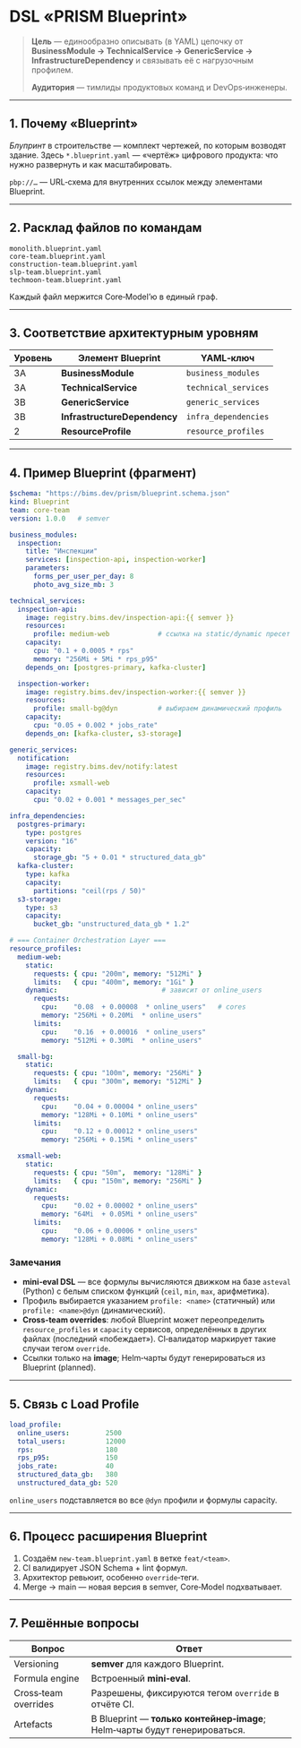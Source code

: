 # DSL «PRISM Blueprint»

> **Цель** — единообразно описывать (в YAML) цепочку от **BusinessModule → TechnicalService → GenericService → InfrastructureDependency** и связывать её с нагрузочным профилем.
>
> **Аудитория** — тимлиды продуктовых команд и DevOps‑инженеры.

---

## 1. Почему «Blueprint»

*Блупринт* в строительстве — комплект чертежей, по которым возводят здание. Здесь `*.blueprint.yaml` — «чертёж» цифрового продукта: что нужно развернуть и как масштабировать.

`pbp://…` — URL‑схема для внутренних ссылок между элементами Blueprint.

---

## 2. Расклад файлов по командам

```
monolith.blueprint.yaml
core-team.blueprint.yaml
construction-team.blueprint.yaml
slp-team.blueprint.yaml
techmoon-team.blueprint.yaml
```

Каждый файл мержится Core‑Model’ю в единый граф.

---

## 3. Соответствие архитектурным уровням

| Уровень | Элемент Blueprint            | YAML‑ключ            |
| ------- | ---------------------------- | -------------------- |
| 3A      | **BusinessModule**           | `business_modules`   |
| 3A      | **TechnicalService**         | `technical_services` |
| 3B      | **GenericService**           | `generic_services`   |
| 3B      | **InfrastructureDependency** | `infra_dependencies` |
| 2       | **ResourceProfile**          | `resource_profiles`  |

---

## 4. Пример Blueprint (фрагмент)

```yaml
$schema: "https://bims.dev/prism/blueprint.schema.json"
kind: Blueprint
team: core-team
version: 1.0.0   # semver

business_modules:
  inspection:
    title: "Инспекции"
    services: [inspection-api, inspection-worker]
    parameters:
      forms_per_user_per_day: 8
      photo_avg_size_mb: 3

technical_services:
  inspection-api:
    image: registry.bims.dev/inspection-api:{{ semver }}
    resources:
      profile: medium-web            # ссылка на static/dynamic пресет
    capacity:
      cpu: "0.1 + 0.0005 * rps"
      memory: "256Mi + 5Mi * rps_p95"
    depends_on: [postgres-primary, kafka-cluster]

  inspection-worker:
    image: registry.bims.dev/inspection-worker:{{ semver }}
    resources:
      profile: small-bg@dyn          # выбираем динамический профиль
    capacity:
      cpu: "0.05 + 0.002 * jobs_rate"
    depends_on: [kafka-cluster, s3-storage]

generic_services:
  notification:
    image: registry.bims.dev/notify:latest
    resources:
      profile: xsmall-web
    capacity:
      cpu: "0.02 + 0.001 * messages_per_sec"

infra_dependencies:
  postgres-primary:
    type: postgres
    version: "16"
    capacity:
      storage_gb: "5 + 0.01 * structured_data_gb"
  kafka-cluster:
    type: kafka
    capacity:
      partitions: "ceil(rps / 50)"
  s3-storage:
    type: s3
    capacity:
      bucket_gb: "unstructured_data_gb * 1.2"

# === Container Orchestration Layer ===
resource_profiles:
  medium-web:
    static:
      requests: { cpu: "200m", memory: "512Mi" }
      limits:   { cpu: "400m", memory: "1Gi" }
    dynamic:                          # зависит от online_users
      requests:
        cpu:    "0.08  + 0.00008  * online_users"   # cores
        memory: "256Mi + 0.20Mi  * online_users"
      limits:
        cpu:    "0.16  + 0.00016  * online_users"
        memory: "512Mi + 0.30Mi  * online_users"

  small-bg:
    static:
      requests: { cpu: "100m", memory: "256Mi" }
      limits:   { cpu: "300m", memory: "512Mi" }
    dynamic:
      requests:
        cpu:    "0.04 + 0.00004 * online_users"
        memory: "128Mi + 0.10Mi * online_users"
      limits:
        cpu:    "0.12 + 0.00012 * online_users"
        memory: "256Mi + 0.15Mi * online_users"

  xsmall-web:
    static:
      requests: { cpu: "50m",  memory: "128Mi" }
      limits:   { cpu: "150m", memory: "256Mi" }
    dynamic:
      requests:
        cpu:    "0.02 + 0.00002 * online_users"
        memory: "64Mi  + 0.05Mi * online_users"
      limits:
        cpu:    "0.06 + 0.00006 * online_users"
        memory: "128Mi + 0.08Mi * online_users"
```

### Замечания

* **mini‑eval DSL** — все формулы вычисляются движком на базе `asteval` (Python) с белым списком функций (`ceil`, `min`, `max`, арифметика).
* Профиль выбирается указанием `profile: <name>` (статичный) или `profile: <name>@dyn` (динамический).
* **Cross‑team overrides**: любой Blueprint может переопределить `resource_profiles` и `capacity` сервисов, определённых в других файлах (последний «побеждает»). CI‑валидатор маркирует такие случаи тегом `override`.
* Ссылки только на **image**; Helm‑чарты будут генерироваться из Blueprint (planned).

---

## 5. Связь с Load Profile

```yaml
load_profile:
  online_users:         2500
  total_users:          12000
  rps:                  180
  rps_p95:              150
  jobs_rate:            40
  structured_data_gb:   380
  unstructured_data_gb: 520
```

`online_users` подставляется во все `@dyn` профили и формулы capacity.

---

## 6. Процесс расширения Blueprint

1. Создаём `new-team.blueprint.yaml` в ветке `feat/<team>`.
2. CI валидирует JSON Schema + lint формул.
3. Архитектор ревьюит, особенно `override`‑теги.
4. Merge → main — новая версия в semver, Core‑Model подхватывает.

---

## 7. Решённые вопросы

| Вопрос               | Ответ                                                                      |
| -------------------- | -------------------------------------------------------------------------- |
| Versioning           | **semver** для каждого Blueprint.                                          |
| Formula engine       | Встроенный **mini‑eval**.                                                  |
| Cross‑team overrides | Разрешены, фиксируются тегом `override` в отчёте CI.                       |
| Artefacts            | В Blueprint — **только контейнер‑image**; Helm‑чарты будут генерироваться. |
